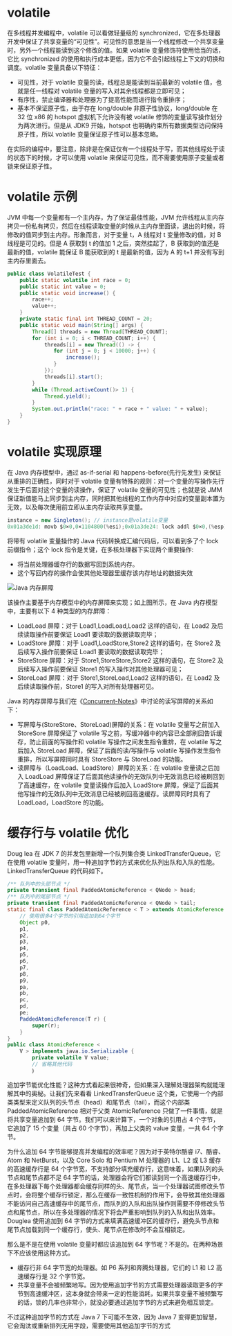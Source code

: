 # volatile

在多线程并发编程中，volatile 可以看做轻量级的 synchronized，它在多处理器开发中保证了共享变量的“可见性”。可见性的意思是当一个线程修改一个共享变量时，另外一个线程能读到这个修改的值。如果 volatile 变量修饰符使用恰当的话，它比 synchronized 的使用和执行成本更低，因为它不会引起线程上下文的切换和调度。volatile 变量具备以下特征：

- 可见性，对于 volatile 变量的读，线程总是能读到当前最新的 volatile 值，也就是任一线程对 volatile 变量的写入对其余线程都是立即可见；
- 有序性，禁止编译器和处理器为了提高性能而进行指令重排序；
- 基本不保证原子性，由于存在 long/double 非原子性协议，long/double 在 32 位 x86 的 hotspot 虚拟机下允许没有被 volatile 修饰的变量读写操作划分为两次进行。但是从 JDK9 开始，hotspot 也明确约束所有数据类型访问保持原子性，所以 volatile 变量保证原子性可以基本忽略。

在实际的编程中，要注意，除非是在保证仅有一个线程处于写，而其他线程处于读的状态下的时候，才可以使用 volatile 来保证可见性，而不需要使用原子变量或者锁来保证原子性。

# volatile 示例

JVM 中每一个变量都有一个主内存，为了保证最佳性能，JVM 允许线程从主内存拷贝一份私有拷贝，然后在线程读取变量的时候从主内存里面读，退出的时候，将修改的值同步到主内存。形象而言，对于变量 t，A 线程对 t 变量修改的值，对 B 线程是可见的。但是 A 获取到 t 的值加 1 之后，突然挂起了，B 获取到的值还是最新的值，volatile 能保证 B 能获取到的 t 是最新的值，因为 A 的 t+1 并没有写到主内存里面去。

```java
public class VolatileTest {
    public static volatile int race = 0;
    public static int value = 0;
    public static void increase() {
        race++;
        value++;
    }
    private static final int THREAD_COUNT = 20;
    public static void main(String[] args) {
        Thread[] threads = new Thread[THREAD_COUNT];
        for (int i = 0; i < THREAD_COUNT; i++) {
            threads[i] = new Thread(() -> {
               for (int j = 0; j < 10000; j++) {
                   increase();
               }
            });
            threads[i].start();
        }
        while (Thread.activeCount()> 1) {
            Thread.yield();
        }
        System.out.println("race: " + race + " value: " + value);
    }
}
```

# volatile 实现原理

在 Java 内存模型中，通过 as-if-serial 和 happens-before(先行先发生) 来保证从重排的正确性，同时对于 volatile 变量有特殊的规则：对一个变量的写操作先行发生于后面对这个变量的读操作，保证了 volatile 变量的可见性；也就是说 JMM 保证新值能马上同步到主内存，同时把其他线程的工作内存中对应的变量副本置为无效，以及每次使用前立即从主内存读取共享变量。

```java
instance = new Singleton(); // instance是volatile变量
0x01a3de1d: movb $0×0,0×1104800(%esi);0x01a3de24: lock addl $0×0,(%esp);
```

将带有 volatile 变量操作的 Java 代码转换成汇编代码后，可以看到多了个 lock 前缀指令；这个 lock 指令是关键，在多核处理器下实现两个重要操作:

- 将当前处理器缓存行的数据写回到系统内存。
- 这个写回内存的操作会使其他处理器里缓存该内存地址的数据失效

![Java 内存屏障](https://s3.ax1x.com/2021/01/28/y9MMVS.png)

该操作主要基于内存模型中的内存屏障来实现；如上图所示，在 Java 内存模型中，主要有以下 4 种类型的内存屏障：

- LoadLoad 屏障：对于 Load1,LoadLoad,Load2 这样的语句，在 Load2 及后续读取操作前要保证 Load1 要读取的数据读取完毕；
- LoadStore 屏障：对于 Load1,LoadStore,Store2 这样的语句，在 Store2 及后续写入操作前要保证 Load1 要读取的数据读取完毕；
- StoreStore 屏障：对于 Store1,StoreStore,Store2 这样的语句，在 Store2 及后续写入操作前要保证 Store1 的写入操作对其他处理器可见；
- StoreLoad 屏障：对于 Store1,StoreLoad,Load2 这样的语句，在 Load2 及后续读取操作前，Store1 的写入对所有处理器可见。

Java 的内存屏障与我们在《[Concurrent-Notes](https://github.com/wx-chevalier/Concurrent-Notes?q=)》中讨论的读写屏障的关系如下：

- 写屏障与(StoreStore、StoreLoad)屏障的关系：在 volatile 变量写之前加入 StoreSore 屏障保证了 volatile 写之前，写缓冲器中的内容已全部刷回告诉缓存，防止前面的写操作和 volatile 写操作之间发生指令重排，在 volatile 写之后加入 StoreLoad 屏障，保证了后面的读/写操作与 volatile 写操作发生指令重排，所以写屏障同时具有 StoreStore 与 StoreLoad 的功能。
- 读屏障与（LoadLoad、LoadStore）屏障的关系：在 volatile 变量读之后加入 LoadLoad 屏障保证了后面其他读操作的无效队列中无效消息已经被刷回到了高速缓存，在 volatile 变量读操作后加入 LoadStore 屏障，保证了后面其他写操作的无效队列中无效消息已经被刷回高速缓存。读屏障同时具有了 LoadLoad，LoadStore 的功能。

# 缓存行与 volatile 优化

Doug lea 在 JDK 7 的并发包里新增一个队列集合类 LinkedTransferQueue，它在使用 volatile 变量时，用一种追加字节的方式来优化队列出队和入队的性能。LinkedTransferQueue 的代码如下。

```java
/** 队列中的头部节点 */
private transient final PaddedAtomicReference < QNode > head;
/** 队列中的尾部节点 */
private transient final PaddedAtomicReference < QNode > tail;
static final class PaddedAtomicReference < T > extends AtomicReference T > {
    // 使用很多4个字节的引用追加到64个字节
    Object p0,
    p1,
    p2,
    p3,
    p4,
    p5,
    p6,
    p7,
    p8,
    p9,
    pa,
    pb,
    pc,
    pd,
    pe;
    PaddedAtomicReference(T r) {
        super(r);
    }
}
public class AtomicReference <
    V > implements java.io.Serializable {
        private volatile V value;
        // 省略其他代码
        ｝
```

追加字节能优化性能？这种方式看起来很神奇，但如果深入理解处理器架构就能理解其中的奥秘。让我们先来看看 LinkedTransferQueue 这个类，它使用一个内部类类型来定义队列的头节点（head）和尾节点（tail），而这个内部类 PaddedAtomicReference 相对于父类 AtomicReference 只做了一件事情，就是将共享变量追加到 64 字节。我们可以来计算下，一个对象的引用占 4 个字节，它追加了 15 个变量（共占 60 个字节），再加上父类的 value 变量，一共 64 个字节。

为什么追加 64 字节能够提高并发编程的效率呢？因为对于英特尔酷睿 i7、酷睿、Atom 和 NetBurst，以及 Core Solo 和 Pentium M 处理器的 L1、L2 或 L3 缓存的高速缓存行是 64 个字节宽，不支持部分填充缓存行，这意味着，如果队列的头节点和尾节点都不足 64 字节的话，处理器会将它们都读到同一个高速缓存行中，在多处理器下每个处理器都会缓存同样的头、尾节点，当一个处理器试图修改头节点时，会将整个缓存行锁定，那么在缓存一致性机制的作用下，会导致其他处理器不能访问自己高速缓存中的尾节点，而队列的入队和出队操作则需要不停修改头节点和尾节点，所以在多处理器的情况下将会严重影响到队列的入队和出队效率。Douglea 使用追加到 64 字节的方式来填满高速缓冲区的缓存行，避免头节点和尾节点加载到同一个缓存行，使头、尾节点在修改时不会互相锁定。

那么是不是在使用 volatile 变量时都应该追加到 64 字节呢？不是的。在两种场景下不应该使用这种方式。

- 缓存行非 64 字节宽的处理器。如 P6 系列和奔腾处理器，它们的 L1 和 L2 高速缓存行是 32 个字节宽。
- 共享变量不会被频繁地写。因为使用追加字节的方式需要处理器读取更多的字节到高速缓冲区，这本身就会带来一定的性能消耗，如果共享变量不被频繁写的话，锁的几率也非常小，就没必要通过追加字节的方式来避免相互锁定。

不过这种追加字节的方式在 Java 7 下可能不生效，因为 Java 7 变得更加智慧，它会淘汰或重新排列无用字段，需要使用其他追加字节的方式
